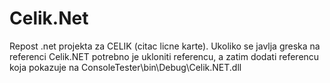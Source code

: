# Celik.Net
Repost .net projekta za CELIK (citac licne karte).
Ukoliko se javlja greska na referenci Celik.NET potrebno je ukloniti referencu, a zatim dodati referencu koja pokazuje na ConsoleTester\bin\Debug\Celik.NET.dll
